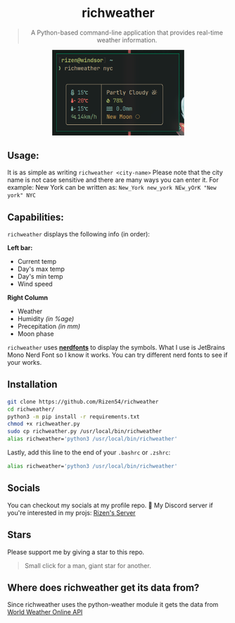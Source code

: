 <div align="center">
<h1>richweather</h1>

> A Python-based command-line application that provides real-time weather information.
<img src="Images/sample.png" alt="Sample Image" width="300">
</div>

## Usage:
It is as simple as writing `richweather <city-name>`
Please note that the city name is not case sensitive and there are many ways you can enter it.
For example: New York can be written as: `New_York new_york NEw_yOrK "New york" NYC`

## Capabilities:
`richweather` displays the following info (in order):

**Left bar:**
- Current temp
- Day's max temp
- Day's min temp
- Wind speed

**Right Column**
- Weather
- Humidity *(in %age)*
- Precepitation *(in mm)*
- Moon phase

`richweather` uses [**nerdfonts**](https://www.nerdfonts.com/) to display the symbols. What I use is JetBrains Mono Nerd Font so I know it works. You can try different nerd fonts to see if your works.

## Installation
```bash
git clone https://github.com/Rizen54/richweather
cd richweather/
python3 -m pip install -r requirements.txt
chmod +x richweather.py
sudo cp richweather.py /usr/local/bin/richweather
alias richweather='python3 /usr/local/bin/richweather'
```

Lastly, add this line to the end of your `.bashrc` or `.zshrc`:

```bash
alias richweather='python3 /usr/local/bin/richweather'
```

## Socials
You can checkout my socials at my profile repo.
💬 My Discord server if you're interested in my projs: [Rizen's Server](https://discord.gg/BSCkxtxNJ6)

## Stars
Please support me by giving a star to this repo.
> Small click for a man, giant star for another.

## Where does richweather get its data from?
Since richweather uses the python-weather module it gets the data from [World Weather Online API](https://www.worldweatheronline.com)
